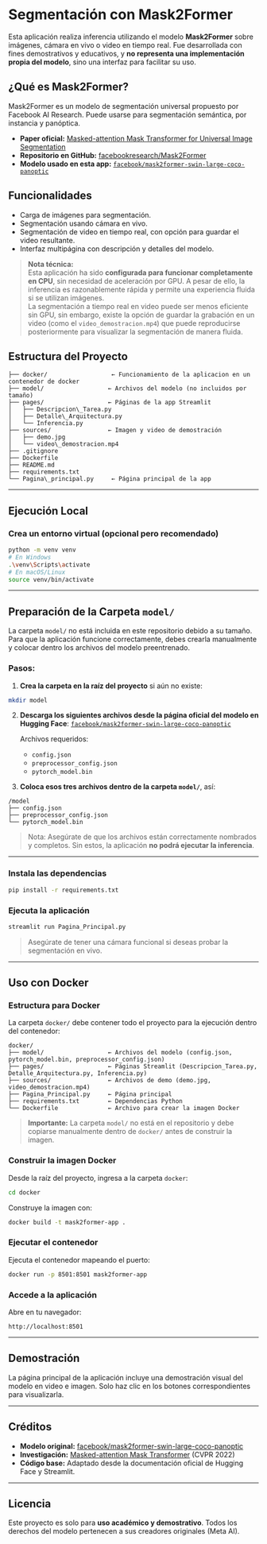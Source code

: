 # Segmentación con Mask2Former

Esta aplicación realiza inferencia utilizando el modelo **Mask2Former** sobre imágenes, cámara en vivo o video en tiempo real. Fue desarrollada con fines demostrativos y educativos, y **no representa una implementación propia del modelo**, sino una interfaz para facilitar su uso.

## ¿Qué es Mask2Former?

Mask2Former es un modelo de segmentación universal propuesto por Facebook AI Research. Puede usarse para segmentación semántica, por instancia y panóptica.

- **Paper oficial:** [Masked-attention Mask Transformer for Universal Image Segmentation](https://arxiv.org/abs/2112.01527)  
- **Repositorio en GitHub:** [facebookresearch/Mask2Former](https://github.com/facebookresearch/Mask2Former)  
- **Modelo usado en esta app:** [`facebook/mask2former-swin-large-coco-panoptic`](https://huggingface.co/facebook/mask2former-swin-large-coco-panoptic)

## Funcionalidades

- Carga de imágenes para segmentación.
- Segmentación usando cámara en vivo.
- Segmentación de video en tiempo real, con opción para guardar el video resultante.
- Interfaz multipágina con descripción y detalles del modelo.

> **Nota técnica:**  
> Esta aplicación ha sido **configurada para funcionar completamente en CPU**, sin necesidad de aceleración por GPU. A pesar de ello, la inferencia es razonablemente rápida y permite una experiencia fluida si se utilizan imágenes.  
> La segmentación a tiempo real en video puede ser menos eficiente sin GPU, sin embargo, existe la opción de guardar la grabación en un video (como el `video_demostracion.mp4`) que puede reproducirse posteriormente para visualizar la segmentación de manera fluida.

## Estructura del Proyecto

```
├── docker/                  ← Funcionamiento de la aplicacion en un contenedor de docker
├── model/                  ← Archivos del modelo (no incluidos por tamaño)
├── pages/                  ← Páginas de la app Streamlit
│   ├── Descripcion\_Tarea.py
│   ├── Detalle\_Arquitectura.py
│   └── Inferencia.py
├── sources/                ← Imagen y video de demostración
│   ├── demo.jpg
│   └── video\_demostracion.mp4
├── .gitignore
├── Dockerfile
├── README.md
├── requirements.txt
└── Pagina\_principal.py     ← Página principal de la app

````

---

## Ejecución Local

### Crea un entorno virtual (opcional pero recomendado)

```bash
python -m venv venv
# En Windows
.\venv\Scripts\activate
# En macOS/Linux
source venv/bin/activate
````
---

## Preparación de la Carpeta `model/`

La carpeta `model/` no está incluida en este repositorio debido a su tamaño. Para que la aplicación funcione correctamente, debes crearla manualmente y colocar dentro los archivos del modelo preentrenado.

### Pasos:

1. **Crea la carpeta en la raíz del proyecto** si aún no existe:

```bash
mkdir model
```

2. **Descarga los siguientes archivos desde la página oficial del modelo en Hugging Face**:
   [`facebook/mask2former-swin-large-coco-panoptic`](https://huggingface.co/facebook/mask2former-swin-large-coco-panoptic)

   Archivos requeridos:

   * `config.json`
   * `preprocessor_config.json`
   * `pytorch_model.bin`

3. **Coloca esos tres archivos dentro de la carpeta `model/`**, así:

```
/model
├── config.json
├── preprocessor_config.json
└── pytorch_model.bin
```

> Nota: Asegúrate de que los archivos están correctamente nombrados y completos. Sin estos, la aplicación **no podrá ejecutar la inferencia**.

---

### Instala las dependencias

```bash
pip install -r requirements.txt
```

### Ejecuta la aplicación

```bash
streamlit run Pagina_Principal.py
```

> Asegúrate de tener una cámara funcional si deseas probar la segmentación en vivo.

---

## Uso con Docker

### Estructura para Docker

La carpeta `docker/` debe contener todo el proyecto para la ejecución dentro del contenedor:

```
docker/
├── model/                  ← Archivos del modelo (config.json, pytorch_model.bin, preprocessor_config.json)
├── pages/                  ← Páginas Streamlit (Descripcion_Tarea.py, Detalle_Arquitectura.py, Inferencia.py)
├── sources/                ← Archivos de demo (demo.jpg, video_demostracion.mp4)
├── Pagina_Principal.py     ← Página principal
├── requirements.txt        ← Dependencias Python
└── Dockerfile              ← Archivo para crear la imagen Docker
```

> **Importante:** La carpeta `model/` no está en el repositorio y debe copiarse manualmente dentro de `docker/` antes de construir la imagen.

### Construir la imagen Docker

Desde la raíz del proyecto, ingresa a la carpeta `docker`:

```bash
cd docker
```

Construye la imagen con:

```bash
docker build -t mask2former-app .
```
### Ejecutar el contenedor

Ejecuta el contenedor mapeando el puerto:

```bash
docker run -p 8501:8501 mask2former-app
```
### Accede a la aplicación

Abre en tu navegador:

```
http://localhost:8501
```
---

## Demostración

La página principal de la aplicación incluye una demostración visual del modelo en video e imagen.
Solo haz clic en los botones correspondientes para visualizarla.

---

## Créditos

* **Modelo original:** [facebook/mask2former-swin-large-coco-panoptic](https://huggingface.co/facebook/mask2former-swin-large-coco-panoptic)
* **Investigación:** [Masked-attention Mask Transformer](https://arxiv.org/abs/2112.01527) (CVPR 2022)
* **Código base:** Adaptado desde la documentación oficial de Hugging Face y Streamlit.

---

## Licencia

Este proyecto es solo para **uso académico y demostrativo**.
Todos los derechos del modelo pertenecen a sus creadores originales (Meta AI).
